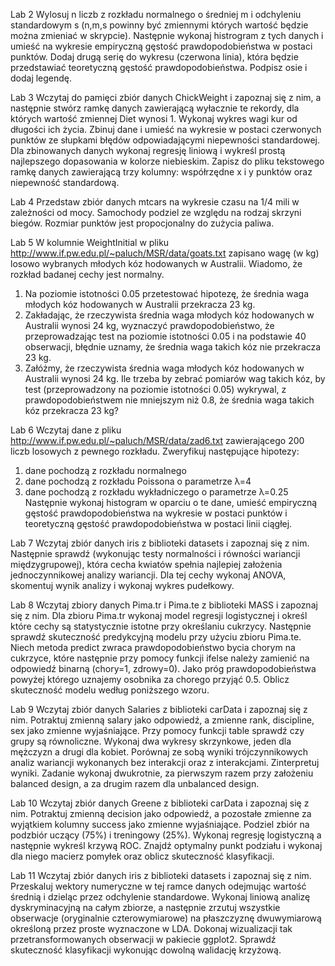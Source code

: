 Lab 2
Wylosuj n liczb z rozkładu normalnego o średniej m i odchyleniu standardowym s 
(n,m,s powinny być zmiennymi których wartość będzie można zmieniać w skrypcie). 
Następnie wykonaj histrogram z tych danych i umieść na wykresie empiryczną gęstość prawdopodobieństwa w postaci punktów.
Dodaj drugą serię do wykresu (czerwona linia), która będzie przedstawiać teoretyczną gęstość prawdopodobieństwa. 
Podpisz osie i dodaj legendę.

Lab 3
Wczytaj do pamięci zbiór danych ChickWeight i zapoznaj się z nim, a następnie stwórz ramkę danych zawierającą wyłacznie te rekordy, 
dla których wartość zmiennej Diet wynosi 1. Wykonaj wykres wagi kur od długości ich życia. 
Zbinuj dane i umieść na wykresie w postaci czerwonych punktów ze słupkami błędów odpowiadającymi niepewności standardowej. 
Dla zbinowanych danych wykonaj regresję liniową i wykreśl prostą najlepszego dopasowania w kolorze niebieskim. 
Zapisz do pliku tekstowego ramkę danych zawierającą trzy kolumny: współrzędne x i y punktów oraz niepewność standardową. 

Lab 4
Przedstaw zbiór danych mtcars na wykresie czasu na 1/4 mili w zależności od mocy. 
Samochody podziel ze względu na rodzaj skrzyni biegów. Rozmiar punktów jest propocjonalny do zużycia paliwa. 

Lab 5
W kolumnie WeightInitial w pliku http://www.if.pw.edu.pl/~paluch/MSR/data/goats.txt zapisano wagę (w kg) losowo wybranych młodych kóz hodowanych w Australii. 
Wiadomo, że rozkład badanej cechy jest normalny.
  1. Na poziomie istotności 0.05 przetestować hipotezę, że średnia waga młodych kóz hodowanych w Australii przekracza 23 kg.
  2. Zakładając, że rzeczywista średnia waga młodych kóz hodowanych w Australii wynosi 24 kg, wyznaczyć prawdopodobieństwo, 
     że przeprowadzając test na poziomie istotności 0.05 i na podstawie 40 obserwacji, błędnie uznamy, 
     że średnia waga takich kóz nie przekracza 23 kg.
  3. Załóżmy, że rzeczywista średnia waga młodych kóz hodowanych w Australii wynosi 24 kg. 
     Ile trzeba by zebrać pomiarów wag takich kóz, by test (przeprowadzony na poziomie istotności 0.05) wykrywal, 
     z prawdopodobieństwem nie mniejszym niż 0.8, że średnia waga takich kóz przekracza 23 kg?

Lab 6
Wczytaj dane z pliku http://www.if.pw.edu.pl/~paluch/MSR/data/zad6.txt zawierającego 200 liczb losowych z pewnego rozkładu. 
Zweryfikuj następujące hipotezy:
  1. dane pochodzą z rozkładu normalnego
  2. dane pochodzą z rozkładu Poissona o parametrze λ=4 
  3. dane pochodzą z rozkładu wykładniczego o parametrze λ=0.25
Następnie wykonaj histogram w oparciu o te dane, umieść empiryczną gęstość prawdopodobieństwa na wykresie w postaci punktów 
i teoretyczną gęstość prawdopodobieństwa w postaci linii ciągłej.

Lab 7
Wczytaj zbiór danych iris z biblioteki datasets i zapoznaj się z nim. 
Następnie sprawdź (wykonując testy normalności i równości wariancji międzygrupowej), 
która cecha kwiatów spełnia najlepiej założenia jednoczynnikowej analizy wariancji. 
Dla tej cechy wykonaj ANOVA, skomentuj wynik analizy i wykonaj wykres pudełkowy.
  
Lab 8
Wczytaj zbiory danych Pima.tr i Pima.te z biblioteki MASS i zapoznaj się z nim. 
Dla zbioru Pima.tr wykonaj model regresji logistycznej i określ które cechy są statystycznie istotne przy określaniu cukrzycy. 
Następnie sprawdź skuteczność predykcyjną modelu przy użyciu zbioru Pima.te. 
Niech metoda predict zwraca prawdopodobieństwo bycia chorym na cukrzyce, 
które następnie przy pomocy funkcji ifelse należy zamienić na odpowiedź binarną (chory=1, zdrowy=0). 
Jako próg prawdopodobieństwa powyżej którego uznajemy osobnika za chorego przyjąć 0.5. 
Oblicz skuteczność modelu według poniższego wzoru. 
  
Lab 9
Wczytaj zbiór danych Salaries z biblioteki carData i zapoznaj się z nim. Potraktuj zmienną salary jako odpowiedź,
a zmienne rank, discipline, sex jako zmienne wyjaśniające. Przy pomocy funkcji table sprawdź czy grupy są równoliczne. 
Wykonaj dwa wykresy skrzynkowe, jeden dla mężczyzn a drugi dla kobiet. 
Porównaj ze sobą wyniki trójczynnikowych analiz wariancji wykonanych bez interakcji oraz z interakcjami. Zinterpretuj wyniki. 
Zadanie wykonaj dwukrotnie, za pierwszym razem przy założeniu balanced design, a za drugim razem dla unbalanced design.
  
Lab 10
Wczytaj zbiór danych Greene z biblioteki carData i zapoznaj się z nim. 
Potraktuj zmienną decision jako odpowiedź, a pozostałe zmienne za wyjątkiem kolumny success jako zmienne wyjaśniające. 
Podziel zbiór na podzbiór uczący (75%) i treningowy (25%). Wykonaj regresję logistyczną a następnie wykreśl krzywą ROC. 
Znajdź optymalny punkt podziału i wykonaj dla niego macierz pomyłek oraz oblicz skuteczność klasyfikacji.

Lab 11
Wczytaj zbiór danych iris z biblioteki datasets i zapoznaj się z nim. 
Przeskaluj wektory numeryczne w tej ramce danych odejmując wartość średnią i dzieląc przez odchylenie standardowe. 
Wykonaj liniową analizę dyskryminacyjną na całym zbiorze, a następnie zrzutuj wszystkie obserwacje (oryginalnie czterowymiarowe) 
na płaszczyznę dwuwymiarową określoną przez proste wyznaczone w LDA. 
Dokonaj wizualizacji tak przetransformowanych obserwacji w pakiecie ggplot2. 
Sprawdź skuteczność klasyfikacji wykonując dowolną walidację krzyżową.





  
  
